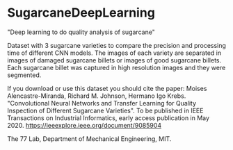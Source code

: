 # SugarcaneDeepLearning
"Deep learning to do quality analysis of sugarcane"

Dataset with 3 sugarcane varieties to compare the precision and processing time of different CNN models.
The images of each variety are separated in images of damaged sugarcane billets or images of good sugarcane billets.
Each sugarcane billet was captured in high resolution images and they were segmented.

If you download or use this dataset you should cite the paper:
Moises Alencastre-Miranda, Richard M. Johnson, Hermano Igo Krebs. "Convolutional Neural Networks and Transfer Learning for Quality Inspection of Different Sugarcane Varieties". To be published in IEEE Transactions on Industrial Informatics, early access publication in May 2020.
https://ieeexplore.ieee.org/document/9085904

The 77 Lab, Department of Mechanical Engineering, MIT.

